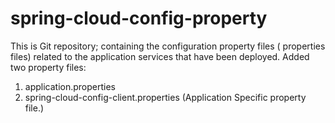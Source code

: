 # spring-cloud-config-property

This is Git repository; containing the configuration property files ( properties files) related to the application services that have been deployed. Added two property files:

1. application.properties
2. spring-cloud-config-client.properties (Application Specific property file.)

